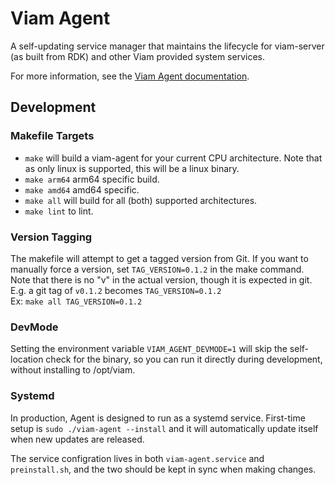 # Viam Agent
A self-updating service manager that maintains the lifecycle for viam-server (as built from RDK) and other Viam provided system services.

For more information, see the [Viam Agent documentation](https://docs.viam.com/configure/agent/).

## Development

### Makefile Targets
* `make` will build a viam-agent for your current CPU architecture. Note that as only linux is supported, this will be a linux binary.  
* `make arm64` arm64 specific build.
* `make amd64` amd64 specific.  
* `make all` will build for all (both) supported architectures.  
* `make lint` to lint.

### Version Tagging
The makefile will attempt to get a tagged version from Git. If you want to manually force a version, set `TAG_VERSION=0.1.2` in the make command.  
Note that there is no "v" in the actual version, though it is expected in git. E.g. a git tag of `v0.1.2` becomes `TAG_VERSION=0.1.2`  
Ex: `make all TAG_VERSION=0.1.2`

### DevMode
Setting the environment variable `VIAM_AGENT_DEVMODE=1` will skip the self-location check for the binary, so you can run it directly during development, without installing to /opt/viam.

### Systemd
In production, Agent is designed to run as a systemd service. First-time setup is `sudo ./viam-agent --install` and it will automatically update itself when new updates are released.

The service configration lives in both `viam-agent.service` and `preinstall.sh`, and the two should be kept in sync when making changes.
